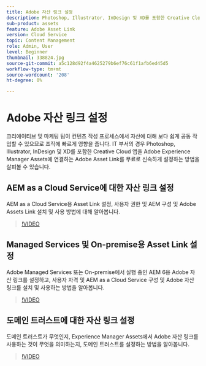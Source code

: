 ```yaml
---
title: Adobe 자산 링크 설정
description: Photoshop, Illustrator, InDesign 및 XD를 포함한 Creative Cloud 앱을 Adobe Experience Manager Assets에 연결하는 Adobe Asset Link를 무료로 설정하는 방법을 알아봅니다.
sub-product: assets
feature: Adobe Asset Link
version: Cloud Service
topic: Content Management
role: Admin, User
level: Beginner
thumbnail: 338824.jpg
source-git-commit: a5c128d92f4a4625279b6ef76c61f1afb6ed45d5
workflow-type: tm+mt
source-wordcount: '208'
ht-degree: 0%

---
```


# Adobe 자산 링크 설정

크리에이티브 및 마케팅 팀이 컨텐츠 작성 프로세스에서 자산에 대해 보다 쉽게 공동 작업할 수 있으므로 조직에 빠르게 영향을 줍니다. IT 부서의 경우 Photoshop, Illustrator, InDesign 및 XD를 포함한 Creative Cloud 앱을 Adobe Experience Manager Assets에 연결하는 Adobe Asset Link를 무료로 신속하게 설정하는 방법을 살펴볼 수 있습니다.

## AEM as a Cloud Service에 대한 자산 링크 설정

AEM as a Cloud Service용 Asset Link 설정, 사용자 권한 및 AEM 구성 및 Adobe Assets Link 설치 및 사용 방법에 대해 알아봅니다.

>[!VIDEO](https://video.tv.adobe.com/v/338824/?quality=12&learn=on)

## Managed Services 및 On-premise용 Asset Link 설정

Adobe Managed Services 또는 On-premise에서 실행 중인 AEM 6용 Adobe 자산 링크를 설정하고, 사용자 자격 및 AEM as a Cloud Service 구성 및 Adobe 자산 링크를 설치 및 사용하는 방법을 알아봅니다.

>[!VIDEO](https://video.tv.adobe.com/v/338823/?quality=12&learn=on)


## 도메인 트러스트에 대한 자산 링크 설정

도메인 트러스트가 무엇인지, Experience Manager Assets에서 Adobe 자산 링크를 사용하는 것이 무엇을 의미하는지, 도메인 트러스트를 설정하는 방법을 알아봅니다.

>[!VIDEO](https://video.tv.adobe.com/v/338825/?quality=12&learn=on)
